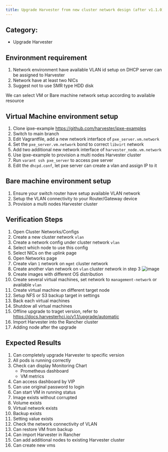 ```yaml
---
title: Upgrade Harvester from new cluster network design (after v1.1.0)
---
```



## Category: 
* Upgrade Harvester

## Environment requirement
1. Network environment have available VLAN id setup on DHCP server can be assigned to Harvester
1. Network have at least two NICs
1. Suggest not to use SMR type HDD disk

We can select VM or Bare machine network setup according to available resource

## Virtual Machine environment setup
1. Clone ipxe-example https://github.com/harvester/ipxe-examples
1. Switch to main branch 
1. Edit Vagrantfile, add a new network interface of `pxe_server.vm.network` 
1. Set the `pxe_server.vm.network` bond to correct `libvirt` network
1. Add two additional new network interface of `harvester_node.vm.network`
1. Use ipxe-example to provision a multi nodes Harvester cluster
1. Run `varant ssh pxe_server` to access pxe server 
1. Edit the `dhcpd.conf`, let pxe server can create a vlan and assign IP to it 

## Bare machine environment setup
1. Ensure your switch router have setup available VLAN network
1. Setup the VLAN connectivity to your Router/Gateway device
1. Provision a multi nodes Harvester cluster


## Verification Steps
1. Open Cluster Networks/Configs
1. Create a new cluster network `vlan`
1. Create a network config under cluster network `vlan`
1. Select which node to use this config
1. Select NICs on the uplink page 
1. Open Networks page
1. Create vlan `1` network on `mgmt` cluster network
1. Create another vlan network on `vlan` cluster network in step 3
    ![image](https://user-images.githubusercontent.com/29251855/201615070-969e6c34-1a8e-4540-a750-32f7f38b585c.png)
1. Create images with different OS distribution
1. Create several virtual machines, set network to `management-network` or available `vlan` 
1. Create virtual machine on different target node
1. Setup NFS or S3 backup target in settings
1. Back each virtual machines
1. Shutdow all virtual machines
1. Offline upgrade to traget version, refer to https://docs.harvesterhci.io/v1.1/upgrade/automatic
1. Import Harvester into the Rancher cluster
1. Adding node after the upgrade


## Expected Results
1. Can completely upgrade Harvester to specific version
1. All pods is running correctly
1. Check can display Monitoring Chart 
   - Prometheus dashboard
   - VM metrics
1. Can access dashboard by VIP
1. Can use original password to login
1. Can start VM in running status
1. Image exists without corrupted
1. Volume exists
1. Virtual network exists
1. Backup exists
1. Setting value exists
1. Check the network connectivity of VLAN
1. Can restore VM from backup 
1. Can import Harvester in Rancher
1. Can add additional nodes to existing Harvester cluster
1. Can create new vms


